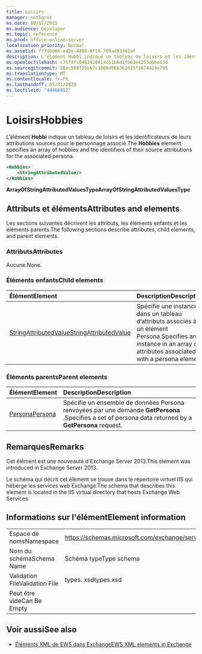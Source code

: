 ```yaml
---
title: Loisirs
manager: sethgros
ms.date: 09/17/2015
ms.audience: Developer
ms.topic: reference
ms.prod: office-online-server
localization_priority: Normal
ms.assetid: f771b066-e42e-4880-bf18-709ad033d2af
description: L’élément Hobbi indique un tableau de loisirs et les identificateurs de leurs attributions sources pour le personnage associé.
ms.openlocfilehash: c76f4fc0463928814c61b8d1fb63e4255d6be63d
ms.sourcegitcommit: 88ec988f2bb67c1866d06b361615f3674a24e795
ms.translationtype: MT
ms.contentlocale: fr-FR
ms.lasthandoff: 05/31/2020
ms.locfileid: "44460952"
---
```

# <a name="hobbies"></a><span data-ttu-id="f24b4-103">Loisirs</span><span class="sxs-lookup"><span data-stu-id="f24b4-103">Hobbies</span></span>

<span data-ttu-id="f24b4-104">L’élément **Hobbi** indique un tableau de loisirs et les identificateurs de leurs attributions sources pour le personnage associé.</span><span class="sxs-lookup"><span data-stu-id="f24b4-104">The **Hobbies** element specifies an array of hobbies and the identifiers of their source attributions for the associated persona.</span></span> 
  
```XML
<Hobbies>
    <StringAttributedValue/>
</Hobbies>
```

 <span data-ttu-id="f24b4-105">**ArrayOfStringAttributedValuesType**</span><span class="sxs-lookup"><span data-stu-id="f24b4-105">**ArrayOfStringAttributedValuesType**</span></span>
## <a name="attributes-and-elements"></a><span data-ttu-id="f24b4-106">Attributs et éléments</span><span class="sxs-lookup"><span data-stu-id="f24b4-106">Attributes and elements</span></span>

<span data-ttu-id="f24b4-107">Les sections suivantes décrivent les attributs, les éléments enfants et les éléments parents.</span><span class="sxs-lookup"><span data-stu-id="f24b4-107">The following sections describe attributes, child elements, and parent elements.</span></span>
  
### <a name="attributes"></a><span data-ttu-id="f24b4-108">Attributs</span><span class="sxs-lookup"><span data-stu-id="f24b4-108">Attributes</span></span>

<span data-ttu-id="f24b4-109">Aucune.</span><span class="sxs-lookup"><span data-stu-id="f24b4-109">None.</span></span>
  
### <a name="child-elements"></a><span data-ttu-id="f24b4-110">Éléments enfants</span><span class="sxs-lookup"><span data-stu-id="f24b4-110">Child elements</span></span>

|<span data-ttu-id="f24b4-111">**Élément**</span><span class="sxs-lookup"><span data-stu-id="f24b4-111">**Element**</span></span>|<span data-ttu-id="f24b4-112">**Description**</span><span class="sxs-lookup"><span data-stu-id="f24b4-112">**Description**</span></span>|
|:-----|:-----|
|[<span data-ttu-id="f24b4-113">StringAttributedValue</span><span class="sxs-lookup"><span data-stu-id="f24b4-113">StringAttributedValue</span></span>](stringattributedvalue.md) <br/> |<span data-ttu-id="f24b4-114">Spécifie une instance dans un tableau d’attributs associés à un élément Persona.</span><span class="sxs-lookup"><span data-stu-id="f24b4-114">Specifies an instance in an array of attributes associated with a persona element.</span></span>  <br/> |
   
### <a name="parent-elements"></a><span data-ttu-id="f24b4-115">Éléments parents</span><span class="sxs-lookup"><span data-stu-id="f24b4-115">Parent elements</span></span>

|<span data-ttu-id="f24b4-116">**Élément**</span><span class="sxs-lookup"><span data-stu-id="f24b4-116">**Element**</span></span>|<span data-ttu-id="f24b4-117">**Description**</span><span class="sxs-lookup"><span data-stu-id="f24b4-117">**Description**</span></span>|
|:-----|:-----|
|[<span data-ttu-id="f24b4-118">Persona</span><span class="sxs-lookup"><span data-stu-id="f24b4-118">Persona</span></span>](persona.md) <br/> |<span data-ttu-id="f24b4-119">Spécifie un ensemble de données Persona renvoyées par une demande **GetPersona** .</span><span class="sxs-lookup"><span data-stu-id="f24b4-119">Specifies a set of persona data returned by a **GetPersona** request.</span></span>  <br/> |
   
## <a name="remarks"></a><span data-ttu-id="f24b4-120">Remarques</span><span class="sxs-lookup"><span data-stu-id="f24b4-120">Remarks</span></span>

<span data-ttu-id="f24b4-121">Cet élément est une nouveauté d'Exchange Server 2013.</span><span class="sxs-lookup"><span data-stu-id="f24b4-121">This element was introduced in Exchange Server 2013.</span></span>
  
<span data-ttu-id="f24b4-122">Le schéma qui décrit cet élément se trouve dans le répertoire virtuel IIS qui héberge les services web Exchange.</span><span class="sxs-lookup"><span data-stu-id="f24b4-122">The schema that describes this element is located in the IIS virtual directory that hosts Exchange Web Services.</span></span>
  
## <a name="element-information"></a><span data-ttu-id="f24b4-123">Informations sur l'élément</span><span class="sxs-lookup"><span data-stu-id="f24b4-123">Element information</span></span>

|||
|:-----|:-----|
|<span data-ttu-id="f24b4-124">Espace de noms</span><span class="sxs-lookup"><span data-stu-id="f24b4-124">Namespace</span></span>  <br/> |https://schemas.microsoft.com/exchange/services/2006/types  <br/> |
|<span data-ttu-id="f24b4-125">Nom du schéma</span><span class="sxs-lookup"><span data-stu-id="f24b4-125">Schema Name</span></span>  <br/> |<span data-ttu-id="f24b4-126">Schéma type</span><span class="sxs-lookup"><span data-stu-id="f24b4-126">Type schema</span></span>  <br/> |
|<span data-ttu-id="f24b4-127">Validation File</span><span class="sxs-lookup"><span data-stu-id="f24b4-127">Validation File</span></span>  <br/> |<span data-ttu-id="f24b4-128">types. xsd</span><span class="sxs-lookup"><span data-stu-id="f24b4-128">types.xsd</span></span>  <br/> |
|<span data-ttu-id="f24b4-129">Peut être vide</span><span class="sxs-lookup"><span data-stu-id="f24b4-129">Can Be Empty</span></span>  <br/> ||
   
## <a name="see-also"></a><span data-ttu-id="f24b4-130">Voir aussi</span><span class="sxs-lookup"><span data-stu-id="f24b4-130">See also</span></span>



- [<span data-ttu-id="f24b4-131">Éléments XML de EWS dans Exchange</span><span class="sxs-lookup"><span data-stu-id="f24b4-131">EWS XML elements in Exchange</span></span>](ews-xml-elements-in-exchange.md)

